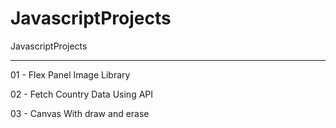 # JavascriptProjects
JavascriptProjects

--------------------------------
01 - Flex Panel Image Library 

02 - Fetch Country Data Using API

03 - Canvas With draw and erase
